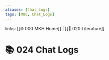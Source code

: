 ```yaml
---
aliases: [Chat_Logs]
tags: [MOC, Chat_Logs]
---
```

links: [[🌐 000 MKH Home]] | [[📖 020 Literature]]

# 📚 024 Chat Logs
